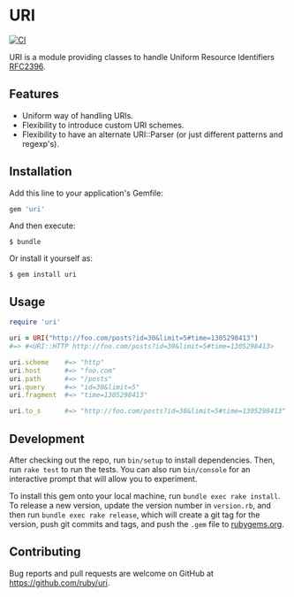 # URI

[![CI](https://github.com/ruby/uri/actions/workflows/test.yml/badge.svg)](https://github.com/ruby/uri/actions/workflows/test.yml)

URI is a module providing classes to handle Uniform Resource Identifiers [RFC2396](http://tools.ietf.org/html/rfc2396).

## Features

* Uniform way of handling URIs.
* Flexibility to introduce custom URI schemes.
* Flexibility to have an alternate URI::Parser (or just different patterns and regexp's).

## Installation

Add this line to your application's Gemfile:

```ruby
gem 'uri'
```

And then execute:

    $ bundle

Or install it yourself as:

    $ gem install uri

## Usage

```ruby
require 'uri'

uri = URI("http://foo.com/posts?id=30&limit=5#time=1305298413")
#=> #<URI::HTTP http://foo.com/posts?id=30&limit=5#time=1305298413>

uri.scheme    #=> "http"
uri.host      #=> "foo.com"
uri.path      #=> "/posts"
uri.query     #=> "id=30&limit=5"
uri.fragment  #=> "time=1305298413"

uri.to_s      #=> "http://foo.com/posts?id=30&limit=5#time=1305298413"
```

## Development

After checking out the repo, run `bin/setup` to install dependencies. Then, run `rake test` to run the tests. You can also run `bin/console` for an interactive prompt that will allow you to experiment.

To install this gem onto your local machine, run `bundle exec rake install`. To release a new version, update the version number in `version.rb`, and then run `bundle exec rake release`, which will create a git tag for the version, push git commits and tags, and push the `.gem` file to [rubygems.org](https://rubygems.org).

## Contributing

Bug reports and pull requests are welcome on GitHub at https://github.com/ruby/uri.
